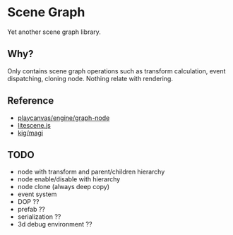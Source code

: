# Scene Graph

Yet another scene graph library.

## Why?

Only contains scene graph operations such as transform calculation, event dispatching, cloning node. Nothing relate with rendering.

## Reference

  - [playcanvas/engine/graph-node](https://github.com/playcanvas/engine/blob/master/src/scene/graph-node.js)
  - [litescene.js](https://github.com/jagenjo/litescene.js)
  - [kig/magi](https://github.com/kig/magi)

## TODO

  - node with transform and parent/children hierarchy
  - node enable/disable with hierarchy
  - node clone (always deep copy)
  - event system
  - DOP ??
  - prefab ??
  - serialization ??
  - 3d debug environment ??